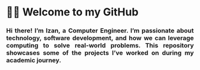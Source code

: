 # 👨‍💻 Welcome to my GitHub
<div align="justify">
<h3>
Hi there! I’m Izan, a Computer Engineer. I’m passionate about technology, software development, and how we can leverage computing to solve real-world problems. This repository showcases some of the projects I’ve worked on during my academic journey.
</h3>
</div>





<!--
**izanJG/IzanJG** is a ✨ _special_ ✨ repository because its `README.md` (this file) appears on your GitHub profile.

Here are some ideas to get you started:

- 🔭 I’m currently working on ...
- 🌱 I’m currently learning ...
- 👯 I’m looking to collaborate on ...
- 🤔 I’m looking for help with ...
- 💬 Ask me about ...
- 📫 How to reach me: ...
- 😄 Pronouns: ...
- ⚡ Fun fact: ...
-->
